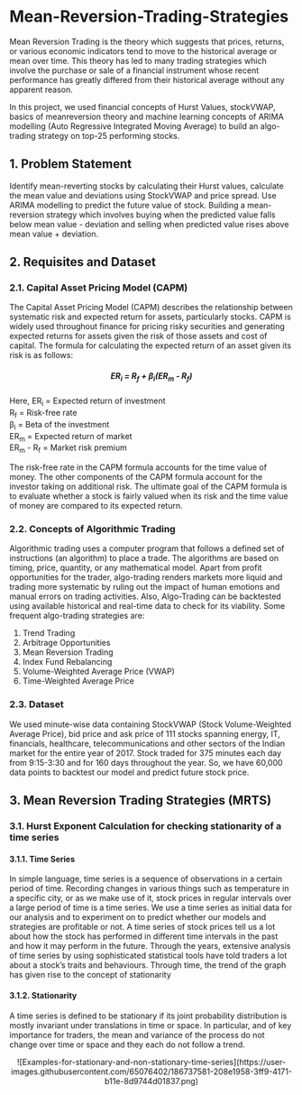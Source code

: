 # Mean-Reversion-Trading-Strategies

Mean Reversion Trading is the theory which suggests that prices, returns, or various economic indicators tend to move to the historical average or mean over time. This theory has led to many trading strategies which involve the purchase or sale of a financial instrument whose recent performance has greatly differed from their historical average without any apparent reason.

In this project, we used financial concepts of Hurst Values, stockVWAP, basics of meanreversion theory and machine learning concepts of ARIMA modelling (Auto Regressive Integrated Moving Average) to build an algo-trading strategy on top-25 performing stocks.

## 1. Problem Statement
Identify mean-reverting stocks by calculating their Hurst values, calculate the mean value and deviations using StockVWAP and price spread. Use ARIMA modelling to predict the future value of stock. Building a mean-reversion strategy which involves buying when the predicted value falls below mean value - deviation and selling when predicted value rises above mean value + deviation.

## 2.  Requisites and Dataset
### 2.1.  Capital Asset Pricing Model (CAPM)
The Capital Asset Pricing Model (CAPM) describes the relationship between systematic risk and expected return for assets, particularly stocks. CAPM is widely used throughout finance for pricing risky securities and generating expected returns for assets given the risk of those assets and cost of capital. The formula for calculating the expected return of an asset given its risk is as follows:

##### <p align="center"> ER<sub>i</sub> = R<sub>f</sub> + β<sub>i</sub>(ER<sub>m</sub> - R<sub>f</sub>) </p>

Here,
ER<sub>i</sub> = Expected return of investment <br/>
R<sub>f</sub> = Risk-free rate <br/>
β<sub>i</sub> = Beta of the investment <br/>
ER<sub>m</sub> = Expected return of market <br/>
ER<sub>m</sub> - R<sub>f</sub> = Market risk premium

The risk-free rate in the CAPM formula accounts for the time value of money. The other components of the CAPM formula account for the investor taking on additional risk. The ultimate goal of the CAPM formula is to evaluate whether a stock is fairly valued when its risk and the time value of money are compared to its expected return.

### 2.2. Concepts of Algorithmic Trading
Algorithmic trading uses a computer program that follows a defined set of instructions (an algorithm) to place a trade. The algorithms are based on timing, price, quantity, or any mathematical model. Apart from profit opportunities for the trader, algo-trading renders markets more liquid and trading more systematic by ruling out the impact of human emotions and manual errors on trading activities. Also, Algo-Trading can be backtested using available historical and real-time data to check for its viability. Some frequent algo-trading strategies are:
1. Trend Trading
2. Arbitrage Opportunities
3. Mean Reversion Trading
4. Index Fund Rebalancing
5. Volume-Weighted Average Price (VWAP)
6. Time-Weighted Average Price

### 2.3. Dataset
We used minute-wise data containing StockVWAP (Stock Volume-Weighted Average Price), bid price and ask price of 111 stocks spanning energy, IT, financials, healthcare, telecommunications and other sectors of the Indian market for the entire year of 2017. Stock traded for 375 minutes each day from 9:15-3:30 and for 160 days throughout the year. So, we have 60,000 data points to backtest our model and predict future stock price.

## 3. Mean Reversion Trading Strategies (MRTS)
### 3.1. Hurst Exponent Calculation for checking stationarity of a time series
#### 3.1.1. Time Series
In simple language, time series is a sequence of observations in a certain period of time. Recording changes in various things such as temperature in a specific city, or as we make use of it, stock prices in regular intervals over a large period of time is a time series. We use a time series as initial data for our analysis and to experiment on to predict whether our models and strategies are profitable or not. A time series of stock prices tell us a lot about how the stock has performed in different time intervals in the past and how it may perform in the future. Through the years, extensive analysis of time series by using sophisticated statistical tools have told traders a lot about a stock’s traits and behaviours. Through time, the trend of the graph has given rise to the concept of stationarity

#### 3.1.2. Stationarity
A time series is defined to be stationary if its joint probability distribution is mostly invariant under translations in time or space. In particular, and of key importance for traders, the mean and variance of the process do not change over time or space and they each do not follow a trend.

<p align="center">
![Examples-for-stationary-and-non-stationary-time-series](https://user-images.githubusercontent.com/65076402/186737581-208e1958-3ff9-4171-b11e-8d9744d01837.png)
</p>
